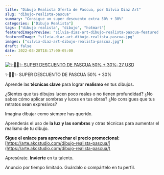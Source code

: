 ```yaml
---
title: "Dibujo Realista Oferta de Pascua, por Silvia Diaz Art"
slug: "dibujo-realista-pascua"
summary: "Consigue un super descuento extra 50% + 30%"
categories: ["Dibujo Realista"]
tags: ["dibujo realista", "dibujo", "hotmart"]
featuredImagePreview: "silvia-diaz-art-dibujo-realista-pascua-featured.jpg"
featuredImage: "silvia-diaz-art-dibujo-realista-pascua.jpg"
images: ["silvia-diaz-art-dibujo-realista-pascua.jpg"]
draft: false
date: 2022-03-28T18:17:00-05:00
---
```

[![✨🥚🐇✨ SUPER DESCUENTO DE PASCUA 50% + 30%: 27 USD](silvia-diaz-art-dibujo-realista-pascua.jpg)](https://arte.akcstudio.com/dibujo-realista-pascua/)

✨🥚🐇✨ SUPER DESCUENTO DE PASCUA 50% + 30%

Aprende las **técnicas clave** para lograr **realismo** en tus dibujos.

¿Sientes que tus dibujos lucen poco reales o no tienen profundidad? ¿No sabes cómo aplicar sombras y luces en tus obras? ¿No consigues que tus retratos sean expresivos?

Imagina dibujar como siempre has querido.

Aprenderás el uso de **la luz y las sombras** y otras técnicas para aumentar el realismo de tu dibujo.

**Sigue el enlace para aprovechar el precio promocional:** [https://arte.akcstudio.com/dibujo-realista-pascua/](https://arte.akcstudio.com/dibujo-realista-pascua/)

Apresúrate. **Invierte** en tu talento.

Anuncio por tiempo limitado. Guárdalo o compártelo en tu perfil.